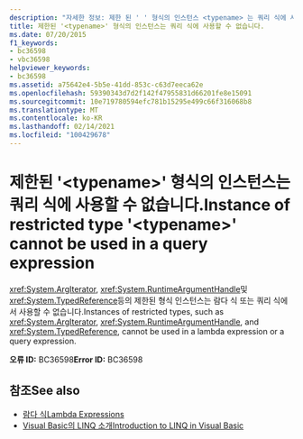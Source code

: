 ```yaml
---
description: "자세한 정보: 제한 된 ' ' 형식의 인스턴스 <typename> 는 쿼리 식에 사용할 수 없습니다."
title: 제한된 '<typename>' 형식의 인스턴스는 쿼리 식에 사용할 수 없습니다.
ms.date: 07/20/2015
f1_keywords:
- bc36598
- vbc36598
helpviewer_keywords:
- bc36598
ms.assetid: a75642e4-5b5e-41dd-853c-c63d7eeca62e
ms.openlocfilehash: 59390343d7d2f142f47955831d66201fe8e15091
ms.sourcegitcommit: 10e719780594efc781b15295e499c66f316068b8
ms.translationtype: MT
ms.contentlocale: ko-KR
ms.lasthandoff: 02/14/2021
ms.locfileid: "100429678"
---
```

# <a name="instance-of-restricted-type-typename-cannot-be-used-in-a-query-expression"></a><span data-ttu-id="1533d-103">제한된 '\<typename>' 형식의 인스턴스는 쿼리 식에 사용할 수 없습니다.</span><span class="sxs-lookup"><span data-stu-id="1533d-103">Instance of restricted type '\<typename>' cannot be used in a query expression</span></span>

<span data-ttu-id="1533d-104"><xref:System.ArgIterator>, <xref:System.RuntimeArgumentHandle>및 <xref:System.TypedReference>등의 제한된 형식 인스턴스는 람다 식 또는 쿼리 식에서 사용할 수 없습니다.</span><span class="sxs-lookup"><span data-stu-id="1533d-104">Instances of restricted types, such as <xref:System.ArgIterator>, <xref:System.RuntimeArgumentHandle>, and <xref:System.TypedReference>, cannot be used in a lambda expression or a query expression.</span></span>  
  
 <span data-ttu-id="1533d-105">**오류 ID:** BC36598</span><span class="sxs-lookup"><span data-stu-id="1533d-105">**Error ID:** BC36598</span></span>  
  
## <a name="see-also"></a><span data-ttu-id="1533d-106">참조</span><span class="sxs-lookup"><span data-stu-id="1533d-106">See also</span></span>

- [<span data-ttu-id="1533d-107">람다 식</span><span class="sxs-lookup"><span data-stu-id="1533d-107">Lambda Expressions</span></span>](../programming-guide/language-features/procedures/lambda-expressions.md)
- [<span data-ttu-id="1533d-108">Visual Basic의 LINQ 소개</span><span class="sxs-lookup"><span data-stu-id="1533d-108">Introduction to LINQ in Visual Basic</span></span>](../programming-guide/language-features/linq/introduction-to-linq.md)
